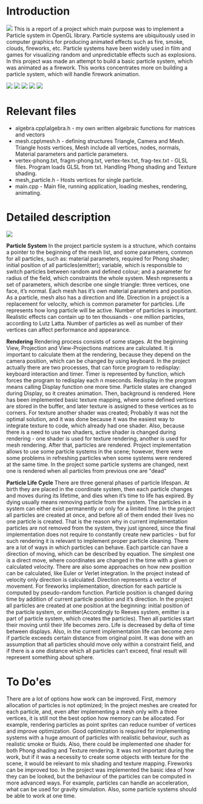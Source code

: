 # Introduction
<img src="https://media.giphy.com/media/e4d0JlTz0hU8gCKjWn/giphy.gif" >
This is a report of a project which main purpose was to implement a Particle system in OpenGL library. Particle systems are ubiquitously used in computer graphics for producing
animated effects such as fire, smoke, clouds, fireworks, etc. Particle systems have been widely used in film and games for visualizing random and unpredictable effects such
as explosions. In this project was made an attempt to build a basic particle system, which was animated as a firework.
This works concentrates more on building a particle system, which will handle firework animation. 

![](https://img.shields.io/badge/OS-Windows-informational?style=flat&logo=windows&logoColor=white&color=2bbc8a)
![](https://img.shields.io/badge/Editor-Microsoft_Visual_Studio-informational?style=flat&logo=visual-studio&logoColor=white&color=2bbc8a)
![](https://img.shields.io/badge/Code-GLSL-informational?style=flat&logo=c&logoColor=white&color=2bbc8a)
![](https://img.shields.io/badge/Code-C\C++-informational?style=flat&logo=c&logoColor=white&color=2bbc8a)
![](https://img.shields.io/badge/Framework-OpenGL-informational?style=flat&logo=opengl&logoColor=white&color=2bbc8a)


# Relevant files

- algebra.cpp\algebra.h - my own written algebraic functions for matrices and vectors
- mesh.cpp\mesh.h - defining structures Triangle, Camera and Mesh. Triangle hosts vertices, Mesh include all vertices, nodes, normals, Material parameters and particle parameters. 
- vertex-phong.txt, fragm-phong.txt, vertex-tex.txt, frag-tex.txt - GLSL files. Program loads GLSL from txt. Handling Phong shading and Texture shading.
- mesh_particle.h - Hosts vertices for single particle.
- main.cpp - Main file, running application, loading meshes, rendering, animating. 

# Detailed description
<img src="https://i.imgur.com/FlveLCh.png">


**Particle System**
In the project particle system is a structure, which contains a pointer to the beginning of the mesh list, and some parameters, common for all particles, such as: material parameters,
required for Phong shader; initial position of all particles(emitter); variable, which is responsible to switch particles between random and defined colour; and a parameter
for radius of the field, which constraints the whole system. Mesh represents a set of parameters, which describe one single triangle: three vertices, one face, it’s normal. Each mesh has it’s own material parameters and position. As a
particle, mesh also has a direction and life. Direction in a project is a replacement for velocity, which is common parameter for particles. Life represents how long particle will
be active.
Number of particles is important. Realistic effects can contain up to ten thousands - one million particles, according to Lutz Latta. Number of particles as well as number of
their vertices can affect performance and appearance.

**Rendering**
Rendering process consists of some stages.
At the beginning View, Projection and View-Projections matrices are calculated. It is important to calculate them at the rendering, because they depend on the camera position,
which can be changed by using keyboard. In the project actually there are two processes, that can force program to redisplay: keyboard interaction and timer. Timer is represented
by function, which forces the program to redisplay each n mseconds. Redisplay in the program means calling Display function one more time. Particle states are changed during
Display, so it creates animation.
Then, background is rendered. Here has been implemented basic texture mapping, where some defined vertices are stored in the buffer, and later texture is assigned to these vertices
as to corners. For texture another shader was created; Probably it was not the optimal solution, and it was done because it was the easiest way to integrate texture to code, which already had
one shader. Also, because there is a need to use two shaders, active shader is changed during rendering - one shader is used for texture rendering, another is used for mesh
rendering.
After that, particles are rendered. Project implementation allows to use some particle systems in the scene; however, there were some problems in refreshing particles when 
some systems were rendered at the same time. In the project some particle systems are changed, next one is rendered when all particles from previous one are "dead"

**Particle Life Cycle**
There are three general phases of particle lifespan. At birth they are placed in the coordinate system, then each particle changes and moves during its lifetime, and dies
when it’s time to life has expired. By dying usually means removing particle from the system. The particles in a system can either exist permanently or only for a limited
time. In the project all particles are created at once, and before all of them ended their lives no one particle is created. That is the reason why in current implementation particles
are not removed from the system, they just ignored, since the final implementation does not require to constantly create new particles - but for such rendering it is relevant to
implement proper particle cleaning.
There are a lot of ways in which particles can behave. Each particle can have a direction of moving, which can be described by equation. The simplest one is a direct move, where
coordinates are changed in the time with a given or calculated velocity. There are also some approaches on how new position can be calculated, like Euler or Verlet integration.
In the project instead of velocity only direction is calculated. Direction represents a vector of movement. For fireworks implementation, direction for each particle is computed by
pseudo-random function. Particle position is changed during time by addition of current particle position and it’s direction.
In the project all particles are created at one position at the beginning: initial position of the particle system, or emitter(Accordingly to Reeves system, emitter is a part
of particle system, which creates the particles). Then all particles start their moving until their life becomes zero. Life is decreased by delta of time between displays. Also,
in the current implementation life can become zero if particle exceeds certain distance from original point. It was done with an assumption that all particles should move only
within a constraint field, and if there is a one distance which all particles can’t exceed, final result will represent something about sphere.

# To Do'es
There are a lot of options how work can be improved. First, memory allocation of particles is not optimized; In the project meshes are created for each particle, and, even
after implementing a mesh only with a three vertices, it is still not the best option how memory can be allocated. For example, rendering particles as point sprites can
reduce number of vertices and improve optimization. Good optimization is required for implementing systems with a huge amount of particles with realistic behaviour, such
as realistic smoke or fluids. Also, there could be implemented one shader for both Phong shading and Texture rendering. It was not important during the work, but if it was a
necessity to create some objects with texture for the scene, it would be relevant to mix shading and texture mapping.
Fireworks can be improved too. In the project was implemented the basic idea of how they can be looked, but the behaviour of the particles can be computed in more advanced
ways. For example, particles can handle an acceleration, what can be used for gravity simulation. Also, some particle systems should be able to work at one time.
